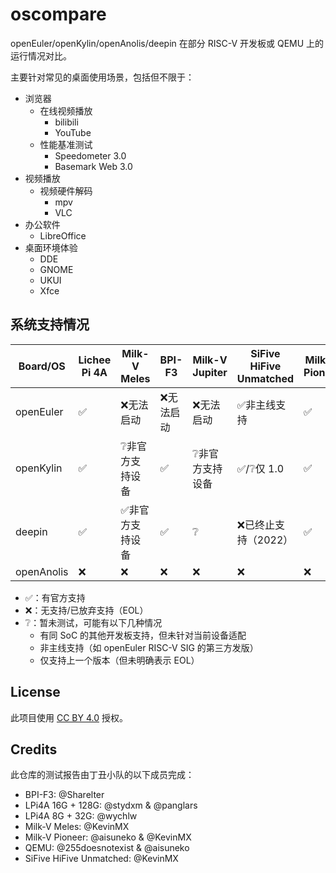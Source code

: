# oscompare

openEuler/openKylin/openAnolis/deepin 在部分 RISC-V 开发板或 QEMU 上的运行情况对比。

主要针对常见的桌面使用场景，包括但不限于：

- 浏览器
    - 在线视频播放
        - bilibili
        - YouTube
    - 性能基准测试
        - Speedometer 3.0
        - Basemark Web 3.0
- 视频播放
    - 视频硬件解码
        - mpv
        - VLC
- 办公软件
    - LibreOffice
- 桌面环境体验
    - DDE
    - GNOME
    - UKUI
    - Xfce

## 系统支持情况

| Board/OS   | Lichee Pi 4A | Milk-V Meles    | BPI-F3    | Milk-V Jupiter  | SiFive HiFive Unmatched | Milk-V Pioneer | QEMU |
|------------|--------------|-----------------|-----------|-----------------|-------------------------|----------------|------|
| openEuler  | ✅            | ❌无法启动       | ❌无法启动 | ❌无法启动       | ✅非主线支持             | ✅              | ✅    |
| openKylin  | ✅            | ❔非官方支持设备 | ✅         | ❔非官方支持设备 | ✅/❔仅 1.0               | ✅              | ❌    |
| deepin     | ✅            | ✅非官方支持设备 | ✅         | ❔               | ❌已终止支持（2022）       | ✅              | ✅    |
| openAnolis | ❌            | ❌               | ❌         | ❌               | ❌                       | ❌              | ✅    |

- ✅：有官方支持
- ❌：无支持/已放弃支持（EOL）
- ❔：暂未测试，可能有以下几种情况
    - 有同 SoC 的其他开发板支持，但未针对当前设备适配
    - 非主线支持（如 openEuler RISC-V SIG 的第三方发版）
    - 仅支持上一个版本（但未明确表示 EOL）

## License

此项目使用 [CC BY 4.0](https://creativecommons.org/licenses/by/4.0/) 授权。

## Credits

此仓库的测试报告由丁丑小队的以下成员完成：

- BPI-F3: @Sharelter
- LPi4A 16G + 128G: @stydxm & @panglars
- LPi4A 8G + 32G: @wychlw
- Milk-V Meles: @KevinMX
- Milk-V Pioneer: @aisuneko & @KevinMX
- QEMU: @255doesnotexist & @aisuneko
- SiFive HiFive Unmatched: @KevinMX